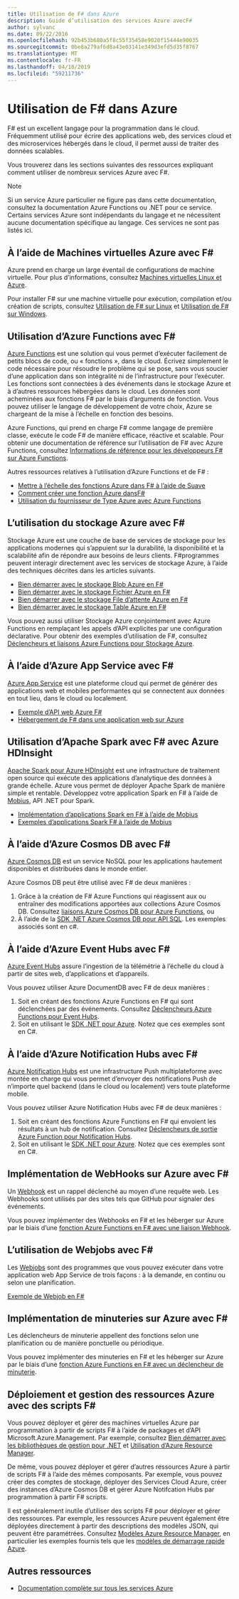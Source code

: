 ```yaml
---
title: Utilisation de F# dans Azure
description: Guide d’utilisation des services Azure avecF#
author: sylvanc
ms.date: 09/22/2016
ms.openlocfilehash: 92b453b680a5f8c55f35458e9020f15444e90035
ms.sourcegitcommit: 0be8a279af6d8a43e03141e349d3efd5d35f8767
ms.translationtype: MT
ms.contentlocale: fr-FR
ms.lasthandoff: 04/18/2019
ms.locfileid: "59211736"
---
```

# <a name="using-f-on-azure"></a>Utilisation de F# dans Azure

F# est un excellent langage pour la programmation dans le cloud. Fréquemment utilisé pour écrire des applications web, des services cloud et des microservices hébergés dans le cloud, il permet aussi de traiter des données scalables.

Vous trouverez dans les sections suivantes des ressources expliquant comment utiliser de nombreux services Azure avec F#.

> [!NOTE]
> Si un service Azure particulier ne figure pas dans cette documentation, consultez la documentation Azure Functions ou .NET pour ce service. Certains services Azure sont indépendants du langage et ne nécessitent aucune documentation spécifique au langage. Ces services ne sont pas listés ici.

## <a name="using-azure-virtual-machines-with-f"></a>À l’aide de Machines virtuelles Azure avec F\#

Azure prend en charge un large éventail de configurations de machine virtuelle. Pour plus d’informations, consultez [Machines virtuelles Linux et Azure](https://azure.microsoft.com/services/virtual-machines/).

Pour installer F# sur une machine virtuelle pour exécution, compilation et/ou création de scripts, consultez [Utilisation de F# sur Linux](https://fsharp.org/use/linux) et [Utilisation de F# sur Windows](https://fsharp.org/use/windows).

## <a name="using-azure-functions-with-f"></a>Utilisation d’Azure Functions avec F\#

[Azure Functions](https://azure.microsoft.com/services/functions/) est une solution qui vous permet d’exécuter facilement de petits blocs de code, ou « fonctions », dans le cloud. Écrivez simplement le code nécessaire pour résoudre le problème qui se pose, sans vous soucier d’une application dans son intégralité ni de l’infrastructure pour l’exécuter. Les fonctions sont connectées à des événements dans le stockage Azure et à d’autres ressources hébergées dans le cloud. Les données sont acheminées aux fonctions F# par le biais d’arguments de fonction. Vous pouvez utiliser le langage de développement de votre choix, Azure se chargeant de la mise à l’échelle en fonction des besoins.

Azure Functions, qui prend en charge F# comme langage de première classe, exécute le code F# de manière efficace, réactive et scalable. Pour obtenir une documentation de référence sur l’utilisation de F# avec Azure Functions, consultez [Informations de référence pour les développeurs F# sur Azure Functions](/azure/azure-functions/functions-reference-fsharp).

Autres ressources relatives à l’utilisation d’Azure Functions et de F# :

* [Mettre à l’échelle des fonctions Azure dans F# à l’aide de Suave](https://blog.tamizhvendan.in/blog/2016/09/19/scale-up-azure-functions-in-f-number-using-suave/)
* [Comment créer une fonction Azure dansF#](https://mnie.github.io/2016-09-08-AzureFunctions/)
* [Utilisation du fournisseur de Type Azure avec Azure Functions](https://compositional-it.com/blog/2017/08-30-using-the-azure-type-provider-with-azure-functions/index.html)

## <a name="using-azure-storage-with-f"></a>L’utilisation du stockage Azure avec F\#

Stockage Azure est une couche de base de services de stockage pour les applications modernes qui s’appuient sur la durabilité, la disponibilité et la scalabilité afin de répondre aux besoins de leurs clients. F#programmes peuvent interagir directement avec les services de stockage Azure, à l’aide des techniques décrites dans les articles suivants.

* [Bien démarrer avec le stockage Blob Azure en F#](blob-storage.md)
* [Bien démarrer avec le stockage Fichier Azure en F#](file-storage.md)
* [Bien démarrer avec le stockage File d’attente Azure en F#](queue-storage.md)
* [Bien démarrer avec le stockage Table Azure en F#](table-storage.md)

Vous pouvez aussi utiliser Stockage Azure conjointement avec Azure Functions en remplaçant les appels d’API explicites par une configuration déclarative. Pour obtenir des exemples d’utilisation de F#, consultez [Déclencheurs et liaisons Azure Functions pour Stockage Azure](/azure/azure-functions/functions-bindings-storage).

## <a name="using-azure-app-service-with-f"></a>À l’aide d’Azure App Service avec F\#

[Azure App Service](https://azure.microsoft.com/services/app-service/) est une plateforme cloud qui permet de générer des applications web et mobiles performantes qui se connectent aux données en tout lieu, dans le cloud ou localement.

* [Exemple d’API web Azure F#](https://github.com/fsprojects/azure-webapi-example)
* [Hébergement de F# dans une application web sur Azure](https://github.com/isaacabraham/fsharp-demonstrator)

## <a name="using-apache-spark-with-f-with-azure-hdinsight"></a>Utilisation d’Apache Spark avec F# avec Azure HDInsight

[Apache Spark pour Azure HDInsight](https://azure.microsoft.com/services/hdinsight/apache-spark/) est une infrastructure de traitement open source qui exécute des applications d’analytique des données à grande échelle. Azure vous permet de déployer Apache Spark de manière simple et rentable. Développez votre application Spark en F# à l’aide de [Mobius](https://github.com/Microsoft/Mobius), API .NET pour Spark.

* [Implémentation d’applications Spark en F# à l’aide de Mobius](https://github.com/Microsoft/Mobius/blob/master/notes/spark-fsharp-mobius.md)
* [Exemples d’applications Spark F# à l’aide de Mobius](https://github.com/Microsoft/Mobius/tree/master/examples/fsharp)

## <a name="using-azure-cosmos-db-with-f"></a>À l’aide d’Azure Cosmos DB avec F\#

[Azure Cosmos DB](https://azure.microsoft.com/services/cosmos-db) est un service NoSQL pour les applications hautement disponibles et distribuées dans le monde entier.

Azure Cosmos DB peut être utilisé avec F# de deux manières :

1. Grâce à la création de F# Azure Functions qui réagissent aux ou entraîner des modifications apportées aux collections Azure Cosmos DB. Consultez [liaisons Azure Cosmos DB pour Azure Functions](/azure/azure-functions/functions-bindings-cosmosdb), ou
2. À l’aide de la [SDK .NET Azure Cosmos DB pour API SQL](/azure/cosmos-db/sql-api-sdk-dotnet). Les exemples associés sont en c#.

## <a name="using-azure-event-hubs-with-f"></a>À l’aide d’Azure Event Hubs avec F\#

[Azure Event Hubs](https://azure.microsoft.com/services/event-hubs/) assure l’ingestion de la télémétrie à l’échelle du cloud à partir de sites web, d’applications et d’appareils.

Vous pouvez utiliser Azure DocumentDB avec F# de deux manières :

1. Soit en créant des fonctions Azure Functions en F# qui sont déclenchées par des événements. Consultez [Déclencheurs Azure Functions pour Event Hubs](/azure/azure-functions/functions-bindings-event-hubs).
2. Soit en utilisant le [SDK .NET pour Azure](/azure/event-hubs/event-hubs-csharp-ephcs-getstarted). Notez que ces exemples sont en C#.

## <a name="using-azure-notification-hubs-with-f"></a>À l’aide d’Azure Notification Hubs avec F\#

[Azure Notification Hubs](/azure/notification-hubs/) est une infrastructure Push multiplateforme avec montée en charge qui vous permet d’envoyer des notifications Push de n’importe quel backend (dans le cloud ou localement) vers toute plateforme mobile.

Vous pouvez utiliser Azure Notification Hubs avec F# de deux manières :

1. Soit en créant des fonctions Azure Functions en F# qui envoient les résultats à un hub de notification. Consultez [Déclencheurs de sortie Azure Function pour Notification Hubs](/azure/azure-functions/functions-bindings-notification-hubs).
2. Soit en utilisant le [SDK .NET pour Azure](https://blogs.msdn.microsoft.com/azuremobile/2014/04/08/push-notifications-using-notification-hub-and-net-backend/). Notez que ces exemples sont en C#.

## <a name="implementing-webhooks-on-azure-with-f"></a>Implémentation de WebHooks sur Azure avec F\#

Un [Webhook](https://en.wikipedia.org/wiki/Webhook) est un rappel déclenché au moyen d’une requête web. Les Webhooks sont utilisés par des sites tels que GitHub pour signaler des événements.

Vous pouvez implémenter des Webhooks en F# et les héberger sur Azure par le biais d’une [fonction Azure Functions en F# avec une liaison Webhook](/azure/azure-functions/functions-bindings-http-webhook).

## <a name="using-webjobs-with-f"></a>L’utilisation de Webjobs avec F\#

Les [Webjobs](/azure/app-service-web/web-sites-create-web-jobs) sont des programmes que vous pouvez exécuter dans votre application web App Service de trois façons : à la demande, en continu ou selon une planification.

[Exemple de Webjob en F# ](https://github.com/jrr/webjob-project-examples)

## <a name="implementing-timers-on-azure-with-f"></a>Implémentation de minuteries sur Azure avec F\#

Les déclencheurs de minuterie appellent des fonctions selon une planification ou de manière ponctuelle ou périodique.

Vous pouvez implémenter des minuteries en F# et les héberger sur Azure par le biais d’une [fonction Azure Functions en F# avec un déclencheur de minuterie](/azure/azure-functions/functions-bindings-timer).

## <a name="deploying-and-managing-azure-resources-with-f-scripts"></a>Déploiement et gestion des ressources Azure avec des scripts F#

Vous pouvez déployer et gérer des machines virtuelles Azure par programmation à partir de scripts F# à l’aide de packages et d’API Microsoft.Azure.Management. Par exemple, consultez [Bien démarrer avec les bibliothèques de gestion pour .NET](https://msdn.microsoft.com/library/dn722415.aspx) et [Utilisation d’Azure Resource Manager](/azure/azure-resource-manager/resource-manager-deployment-model).

De même, vous pouvez déployer et gérer d’autres ressources Azure à partir de scripts F# à l’aide des mêmes composants. Par exemple, vous pouvez créer des comptes de stockage, déployer des Services Cloud Azure, créer des instances d’Azure Cosmos DB et gérer Azure Notifcation Hubs par programmation à partir F# scripts.

Il est généralement inutile d’utiliser des scripts F# pour déployer et gérer des ressources. Par exemple, les ressources Azure peuvent également être déployées directement à partir des descriptions des modèles JSON, qui peuvent être paramétrées. Consultez [Modèles Azure Resource Manager](/azure/azure-resource-manager/resource-manager-template-best-practices), en particulier les exemples fournis tels que les [modèles de démarrage rapide Azure](https://azure.microsoft.com/resources/templates/).

## <a name="other-resources"></a>Autres ressources

* [Documentation complète sur tous les services Azure](/azure/)
